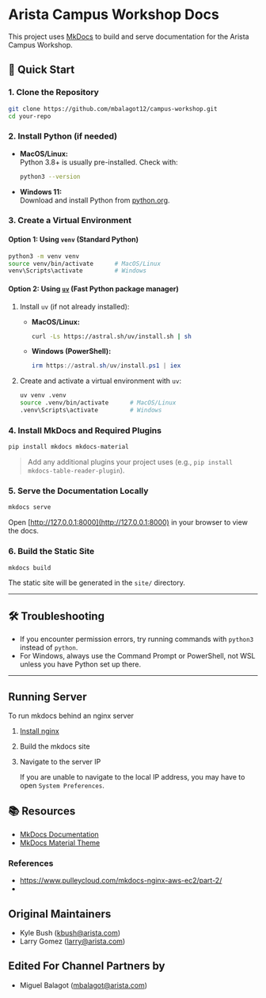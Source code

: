 # Arista Campus Workshop Docs

This project uses [MkDocs](https://www.mkdocs.org/) to build and serve documentation for the Arista Campus Workshop.

## 🚀 Quick Start

### 1. Clone the Repository

```sh
git clone https://github.com/mbalagot12/campus-workshop.git
cd your-repo
```

### 2. Install Python (if needed)

- **MacOS/Linux:**  
  Python 3.8+ is usually pre-installed. Check with:
  ```sh
  python3 --version
  ```
- **Windows 11:**  
  Download and install Python from [python.org](https://www.python.org/downloads/windows/).

### 3. Create a Virtual Environment

#### Option 1: Using `venv` (Standard Python)

```sh
python3 -m venv venv
source venv/bin/activate      # MacOS/Linux
venv\Scripts\activate         # Windows
```

#### Option 2: Using [`uv`](https://github.com/astral-sh/uv) (Fast Python package manager)

1. Install `uv` (if not already installed):

    - **MacOS/Linux:**
      ```sh
      curl -Ls https://astral.sh/uv/install.sh | sh
      ```
    - **Windows (PowerShell):**
      ```powershell
      irm https://astral.sh/uv/install.ps1 | iex
      ```

2. Create and activate a virtual environment with `uv`:

    ```sh
    uv venv .venv
    source .venv/bin/activate      # MacOS/Linux
    .venv\Scripts\activate         # Windows
    ```

### 4. Install MkDocs and Required Plugins

```sh
pip install mkdocs mkdocs-material
```

> Add any additional plugins your project uses (e.g., `pip install mkdocs-table-reader-plugin`).

### 5. Serve the Documentation Locally

```sh
mkdocs serve
```

Open [http://127.0.0.1:8000](http://127.0.0.1:8000) in your browser to view the docs.

### 6. Build the Static Site

```sh
mkdocs build
```

The static site will be generated in the `site/` directory.

---

## 🛠️ Troubleshooting

- If you encounter permission errors, try running commands with `python3` instead of `python`.
- For Windows, always use the Command Prompt or PowerShell, not WSL unless you have Python set up there.

---

## Running Server

To run mkdocs behind an nginx server

1. [Install nginx](https://getnoc.com/blog/2023-hosting-a-mkdocs-generated-site-using-nginx/)
2. Build the mkdocs site
3. Navigate to the server IP

   If you are unable to navigate to the local IP address, you may have to open `System Preferences`.

## 📚 Resources

- [MkDocs Documentation](https://www.mkdocs.org/)
- [MkDocs Material Theme](https://squidfunk.github.io/mkdocs-material/)

### References

- https://www.pulleycloud.com/mkdocs-nginx-aws-ec2/part-2/
-

## Original Maintainers

- Kyle Bush ([kbush@arista.com](mailto:kbush@arista.com))
- Larry Gomez ([larry@arista.com](mailto:larry@arista.com))

## Edited For Channel Partners by
- Miguel Balagot ([mbalagot@arista.com](mailto:mbalagot@arista.com))
